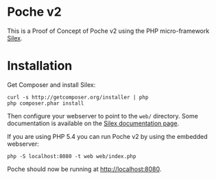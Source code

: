 # Poche v2

This is a Proof of Concept of Poche v2 using the PHP micro-framework [Silex](http://silex.sensiolabs.org).

# Installation

Get Composer and install Silex:

    curl -s http://getcomposer.org/installer | php
    php composer.phar install

Then configure your webserver to point to the `web/` directory. Some documentation is available on the [Silex documentation page](http://silex.sensiolabs.org/doc/web_servers.html).

If you are using PHP 5.4 you can run Poche v2 by using the embedded webserver:

    php -S localhost:8080 -t web web/index.php

Poche should now be running at [http://localhost:8080](http://localhost:8080).
